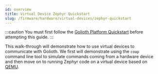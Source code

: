 ```yaml
---
id: overview
title: Virtual Device Zephyr Quickstart
slug: /firmware/hardware/virtual-devices/zephyr-quickstart
---
```


:::caution
You must first follow the [Golioth Platform Quickstart](/getting-started) before attempting this guide.
:::

This walk-through will demonstrate how to use virtual devices to communicate with Golioth. We first will demonstrate using the `coap` command line tool to simulate commands coming from a hardware device and then move on to running Zephyr code on a virtual device based on [QEMU](https://www.qemu.org/).
